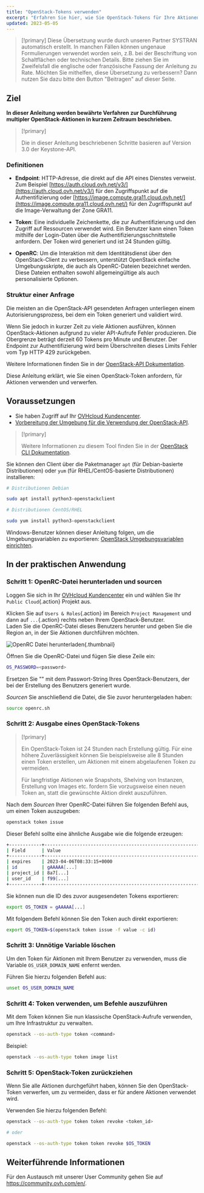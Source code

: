 ```yaml
---
title: "OpenStack-Tokens verwenden"
excerpt: "Erfahren Sie hier, wie Sie OpenStack-Tokens für Ihre Aktionen erstellen und verwenden"
updated: 2023-05-05
---
```


> [!primary]
> Diese Übersetzung wurde durch unseren Partner SYSTRAN automatisch erstellt. In manchen Fällen können ungenaue Formulierungen verwendet worden sein, z.B. bei der Beschriftung von Schaltflächen oder technischen Details. Bitte ziehen Sie im Zweifelsfall die englische oder französische Fassung der Anleitung zu Rate. Möchten Sie mithelfen, diese Übersetzung zu verbessern? Dann nutzen Sie dazu bitte den Button "Beitragen" auf dieser Seite.
>

## Ziel

**In dieser Anleitung werden bewährte Verfahren zur Durchführung multipler OpenStack-Aktionen in kurzem Zeitraum beschrieben.**

> [!primary]
>
> Die in dieser Anleitung beschriebenen Schritte basieren auf Version 3.0 der Keystone-API.
>

### Definitionen

- **Endpoint**: HTTP-Adresse, die direkt auf die API eines Dienstes verweist. Zum Beispiel [https://auth.cloud.ovh.net/v3/](https://auth.cloud.ovh.net/v3/) für den Zugriffspunkt auf die Authentifizierung oder [https://image.compute.gra11.cloud.ovh.net/](https://image.compute.gra11.cloud.ovh.net/) für den Zugriffspunkt auf die Image-Verwaltung der Zone GRA11. 

- **Token**: Eine individuelle Zeichenkette, die zur Authentifizierung und den Zugriff auf Ressourcen verwendet wird. Ein Benutzer kann einen Token mithilfe der Login-Daten über die Authentifizierungsschnittstelle anfordern. Der Token wird generiert und ist 24 Stunden gültig.

- **OpenRC**: Um die Interaktion mit dem Identitätsdienst über den OpenStack-Client zu verbessern, unterstützt OpenStack einfache Umgebungsskripte, die auch als OpenRC-Dateien bezeichnet werden. Diese Dateien enthalten sowohl allgemeingültige als auch personalisierte Optionen.

### Struktur einer Anfrage

Die meisten an die OpenStack-API gesendeten Anfragen unterliegen einem Autorisierungsprozess, bei dem ein Token generiert und validiert wird.

Wenn Sie jedoch in kurzer Zeit zu viele Aktionen ausführen, können OpenStack-Aktionen aufgrund zu vieler API-Aufrufe Fehler produzieren. Die Obergrenze beträgt derzeit 60 Tokens pro Minute und Benutzer. Der Endpoint zur Authentifizierung wird beim Überschreiten dieses Limits Fehler vom Typ HTTP 429 zurückgeben.

Weitere Informationen finden Sie in der [OpenStack-API Dokumentation](http://developer.openstack.org/api-guide/quick-start/).

Diese Anleitung erklärt, wie Sie einen OpenStack-Token anfordern, für Aktionen verwenden und verwerfen.

## Voraussetzungen 

- Sie haben Zugriff auf Ihr [OVHcloud Kundencenter](/links/manager).
- [Vorbereitung der Umgebung für die Verwendung der OpenStack-API](/pages/public_cloud/compute/prepare_the_environment_for_using_the_openstack_api).

> [!primary]
>
> Weitere Informationen zu diesem Tool finden Sie in der [OpenStack CLI Dokumentation](https://docs.openstack.org/python-openstackclient/latest/).

Sie können den Client über die Paketmanager `apt` (für Debian-basierte Distributionen) oder `yum` (für RHEL/CentOS-basierte Distributionen) installieren:

```bash
# Distributionen Debian  

sudo apt install python3-openstackclient

# Distributionen CentOS/RHEL

sudo yum install python3-openstackclient
```

Windows-Benutzer können dieser Anleitung folgen, um die Umgebungsvariablen zu exportieren: [OpenStack Umgebungsvariablen einrichten](/pages/public_cloud/compute/loading_openstack_environment_variables).

## In der praktischen Anwendung

### Schritt 1: OpenRC-Datei herunterladen und sourcen

Loggen Sie sich in Ihr [OVHcloud Kundencenter](/links/manager) ein und wählen Sie Ihr `Public Cloud`{.action} Projekt aus.

Klicken Sie auf `Users & Roles`{.action} im Bereich `Project Management` und dann auf `...`{.action} rechts neben Ihrem OpenStack-Benutzer.<br>
Laden Sie die OpenRC-Datei dieses Benutzers herunter und geben Sie die Region an, in der Sie Aktionen durchführen möchten.

![OpenRC Datei herunterladen](images/openrc.png){.thumbnail}

Öffnen Sie die OpenRC-Datei und fügen Sie diese Zeile ein:

```bash
OS_PASSWORD=<password>
```

Ersetzen Sie "<password>" mit dem Passwort-String Ihres OpenStack-Benutzers, der bei der Erstellung des Benutzers generiert wurde.

*Sourcen* Sie anschließend die Datei, die Sie zuvor heruntergeladen haben:

```bash
source openrc.sh
```

### Schritt 2: Ausgabe eines OpenStack-Tokens

> [!primary]
>
> Ein OpenStack-Token ist 24 Stunden nach Erstellung gültig. Für eine höhere Zuverlässigkeit können Sie beispielsweise alle 8 Stunden einen Token erstellen, um Aktionen mit einem abgelaufenen Token zu vermeiden.
>
> Für langfristige Aktionen wie Snapshots, Shelving von Instanzen, Erstellung von Images etc. fordern Sie vorzugsweise einen neuen Token an, statt die gewünschte Aktion direkt auszuführen.
>

Nach dem *Sourcen* Ihrer OpenRC-Datei führen Sie folgenden Befehl aus, um einen Token auszugeben:

```bash
openstack token issue
```

Dieser Befehl sollte eine ähnliche Ausgabe wie die folgende erzeugen:

```bash
+------------+----------------------------------------------------------------+
| Field      | Value                                                          |
+------------+----------------------------------------------------------------+
| expires    | 2023-04-06T08:33:15+0000                                       |
| id         | gAAAAA[...]                                                    |
| project_id | 8a7[...]                                                       |
| user_id    | f99[...]                                                       |
+------------+----------------------------------------------------------------+
```

Sie können nun die ID des zuvor ausgesendeten Tokens exportieren:

```bash
export OS_TOKEN = gAAAAA[...]
```

Mit folgendem Befehl können Sie den Token auch direkt exportieren:

```bash
export OS_TOKEN=$(openstack token issue -f value -c id)
```

### Schritt 3: Unnötige Variable löschen

Um den Token für Aktionen mit Ihrem Benutzer zu verwenden, muss die Variable `OS_USER_DOMAIN_NAME` enfernt werden.

Führen Sie hierzu folgenden Befehl aus:

```bash
unset OS_USER_DOMAIN_NAME
```

### Schritt 4: Token verwenden, um Befehle auszuführen

Mit dem Token können Sie nun klassische OpenStack-Aufrufe verwenden, um Ihre Infrastruktur zu verwalten.

```bash
openstack --os-auth-type token <command>
```

Beispiel: 

```bash
openstack --os-auth-type token image list
```

### Schritt 5: OpenStack-Token zurückziehen

Wenn Sie alle Aktionen durchgeführt haben, können Sie den OpenStack-Token verwerfen, um zu vermeiden, dass er für andere Aktionen verwendet wird.

Verwenden Sie hierzu folgenden Befehl:

```bash
openstack --os-auth-type token token revoke <token_id>

# oder

openstack --os-auth-type token token revoke $OS_TOKEN
```

## Weiterführende Informationen

Für den Austausch mit unserer User Community gehen Sie auf <https://community.ovh.com/en/>.
